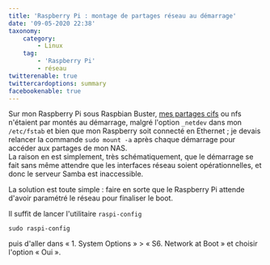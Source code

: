 ```yaml
---
title: 'Raspberry Pi : montage de partages réseau au démarrage'
date: '09-05-2020 22:38'
taxonomy:
    category:
        - Linux
    tag:
        - 'Raspberry Pi'
        - réseau
twitterenable: true
twittercardoptions: summary
facebookenable: true
---
```


Sur mon Raspberry Pi sous Raspbian Buster, [mes partages cifs](/blog/partage-samba-cifs-sur-nas-d-link-dns-320) ou nfs n'étaient par montés au démarrage, malgré l'option `_netdev` dans mon `/etc/fstab` et bien que mon Raspberry soit connecté en Ethernet&nbsp;; je devais relancer la commande `sudo mount -a` après chaque démarrage pour accéder aux partages de mon NAS.     
La raison en est simplement, très schématiquement, que le démarrage se fait sans même attendre que les interfaces réseau soient opérationnelles, et donc le serveur Samba est inaccessible.

La solution est toute simple&nbsp;: faire en sorte que le Raspberry Pi attende d'avoir paramétré le réseau pour finaliser le boot.

Il suffit de lancer l'utilitaire `raspi-config`

```shell
sudo raspi-config
```

puis d'aller dans «&nbsp;1. System Options&nbsp;» > «&nbsp;S6. Network at Boot&nbsp;» et choisir l'option «&nbsp;Oui&nbsp;».